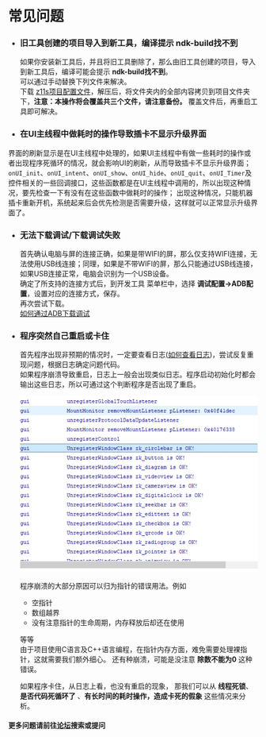 
# 常见问题
* ### 旧工具创建的项目导入到新工具，编译提示 **ndk-build找不到**  
  如果你安装新工具后，并且将旧工具删除了，那么由旧工具创建的项目，导入到新工具后，编译可能会提示 **ndk-build找不到**。  
  可以通过手动替换下列文件来解决。  
  下载 [z11s项目配置文件](assets/z11sproject-configuration.zip)，解压后，将文件夹内的全部内容拷贝到项目文件夹下，**注意：本操作将会覆盖共三个文件，请注意备份。**
  覆盖文件后，再重启工具即可解决。
  
* ### 在UI主线程中做耗时的操作导致插卡不显示升级界面
界面的刷新显示是在UI主线程中处理的，如果UI主线程中有做一些耗时的操作或者出现程序死循环的情况，就会影响UI的刷新，从而导致插卡不显示升级界面；
`onUI_init`、`onUI_intent`、`onUI_show`、`onUI_hide`、`onUI_quit`、`onUI_Timer`及控件相关的一些回调接口，这些函数都是在UI主线程中调用的，所以出现这种情况，要先检查一下有没有在这些函数中做耗时的操作；
出现这种情况，只能机器插卡重新开机，系统起来后会优先检测是否需要升级，这样就可以正常显示升级界面了。

* ### 无法下载调试/下载调试失败
  首先确认电脑与屏的连接正确，如果是带WIFI的屏，那么仅支持WIFI连接，无法使用USB线连接；同理，如果是不带WIFI的屏，那么只能通过USB线连接，如果USB连接正常，电脑会识别为一个USB设备。  
  确定了所支持的连接方式后，到开发工具 菜单栏中，选择  **调试配置->ADB配置**，设置对应的连接方式，保存。  
  再次尝试下载。   
  [如何通过ADB下载调试](adb_debug.md)
  

* ### 程序突然自己重启或卡住  
  首先程序出现非预期的情况时，一定要查看日志([如何查看日志](logcat.md))，尝试反复重现问题，根据日志确定问题代码。  
  如果程序崩溃导致重启，日志上一般会出现类似日志。程序启动初始化时都会输出这些日志，所以可通过这个判断程序是否出现了重启。 
  
  ![](assets/start_log.png)  
  
  程序崩溃的大部分原因可以归为指针的错误用法。例如  
  * 空指针 
  * 数组越界
  * 没有注意指针的生命周期，内存释放后却还在使用  
  
  等等  
  由于项目使用C语言及C++语言编程，在指针内存方面，难免需要处理裸指针，这就需要我们额外细心。
  还有种崩溃，可能是没注意 **除数不能为0** 这种错误。
  
  如果程序卡住，从日志上看，也没有重启的现象， 那我们可以从 **线程死锁**、**是否代码死循环了** 、**有长时间的耗时操作，造成卡死的假象** 这些情况来分析。

#### 更多问题请前往[论坛](http://bbs.zkswe.com/forum.php)搜索或提问